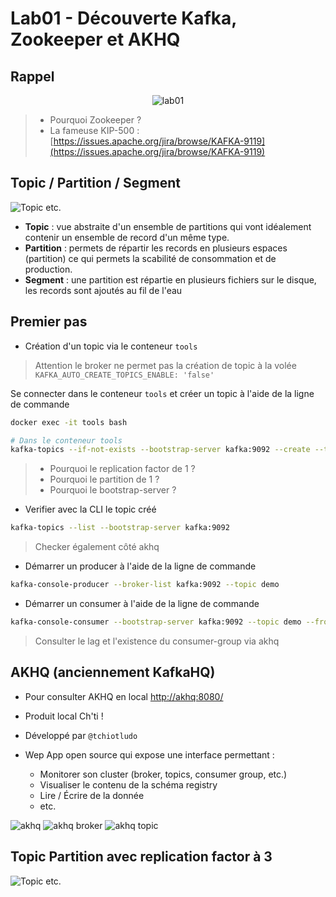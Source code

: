 # Lab01 - Découverte Kafka, Zookeeper et AKHQ

## Rappel

<p style="text-align:center">
<img src="lab01.png" alt="lab01" />
</p>

> * Pourquoi Zookeeper ?
> * La fameuse KIP-500 : [https://issues.apache.org/jira/browse/KAFKA-9119](https://issues.apache.org/jira/browse/KAFKA-9119)

## Topic / Partition / Segment

![Topic etc.](lab01.topic.png)

- **Topic** : vue abstraite d'un ensemble de partitions qui vont idéalement contenir un ensemble de record d'un même type.
- **Partition** : permets de répartir les records en plusieurs espaces (partition) ce qui permets la scabilité de consommation et de production. 
- **Segment** : une partition est répartie en plusieurs fichiers sur le disque, les records sont ajoutés au fil de l'eau 

## Premier pas

- Création d'un topic via le conteneur `tools`

> Attention le broker ne permet pas la création de topic à la volée `KAFKA_AUTO_CREATE_TOPICS_ENABLE: 'false'`

Se connecter dans le conteneur `tools` et créer un topic à l'aide de la ligne de commande

```bash
docker exec -it tools bash
```

```bash
# Dans le conteneur tools
kafka-topics --if-not-exists --bootstrap-server kafka:9092 --create --topic demo --replication-factor 1 --partitions 1
```

> * Pourquoi le replication factor de 1 ?
> * Pourquoi le partition de 1 ?
> * Pourquoi le bootstrap-server ?

- Verifier avec la CLI le topic créé

```bash
kafka-topics --list --bootstrap-server kafka:9092
```

> Checker également côté akhq

- Démarrer un producer à l'aide de la ligne de commande

```bash
kafka-console-producer --broker-list kafka:9092 --topic demo
```

- Démarrer un consumer à l'aide de la ligne de commande

```bash
kafka-console-consumer --bootstrap-server kafka:9092 --topic demo --from-beginning
```

> Consulter le lag et l'existence du consumer-group via akhq

## AKHQ (anciennement KafkaHQ)

- Pour consulter AKHQ en local [http://akhq:8080/](http://akhq:8080/)

- Produit local Ch'ti !

- Développé par `@tchiotludo`

- Wep App open source qui expose une interface permettant :
    - Monitorer son cluster (broker, topics, consumer group, etc.)
    - Visualiser le contenu de la schéma registry
    - Lire / Écrire de la donnée
    - etc.

![akhq](akhq.svg)
![akhq broker](akhq_broker.png)
![akhq topic](akhq_topic.png)

## Topic Partition avec replication factor à 3

![Topic etc.](lab01.topic.replication.png)